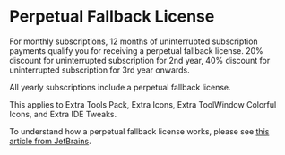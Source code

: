 <show-structure for="chapter,procedure,tab,def"/>

# Perpetual Fallback License

For monthly subscriptions, 12 months of uninterrupted subscription payments qualify you for receiving a perpetual fallback license.
20% discount for uninterrupted subscription for 2nd year, 40% discount for uninterrupted subscription for 3rd year onwards.

All yearly subscriptions include a perpetual fallback license.

This applies to Extra Tools Pack, Extra Icons, Extra ToolWindow Colorful Icons, and Extra IDE Tweaks.

To understand how a perpetual fallback license works, please see [this article from JetBrains](https://sales.jetbrains.com/hc/en-gb/articles/207240845-What-is-a-perpetual-fallback-license).
